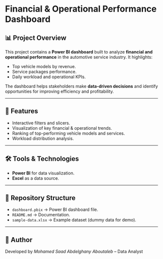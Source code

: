# Financial & Operational Performance Dashboard

## 📊 Project Overview

This project contains a **Power BI dashboard** built to analyze **financial and operational performance** in the automotive service industry.
It highlights:

* Top vehicle models by revenue.
* Service packages performance.
* Daily workload and operational KPIs.

The dashboard helps stakeholders make **data-driven decisions** and identify opportunities for improving efficiency and profitability.

---

## 🚀 Features

* Interactive filters and slicers.
* Visualization of key financial & operational trends.
* Ranking of top-performing vehicle models and services.
* Workload distribution analysis.

---

## 🛠️ Tools & Technologies

* **Power BI** for data visualization.
* **Excel** as a data source.

---

## 📂 Repository Structure

* `dashboard.pbix` → Power BI dashboard file.
* `README.md` → Documentation.
* `sample-data.xlsx` → Example dataset (dummy data for demo).


---

## 📌 Author

Developed by *Mohamed Saad Abdelghany Aboutaleb* – Data Analyst
